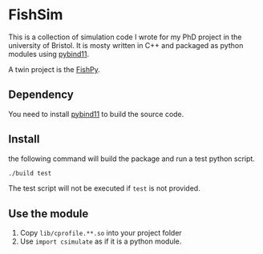 # FishSim

This is a collection of simulation code I wrote for my PhD project in the university of Bristol.
It is mosty written in C++ and packaged as python modules using [pybind11](https://github.com/pybind/pybind11).

A twin project is the [FishPy](https://github.com/yangyushi/FishPy).

## Dependency

You need to install [pybind11](https://github.com/pybind/pybind11) to build the source code.

## Install

the following command will build the package and run a test python script.

```sh
./build test
```

The test script will not be executed if `test` is not provided.

## Use the module

1. Copy `lib/cprofile.**.so` into your project folder
2. Use `import csimulate` as if it is a python module.
